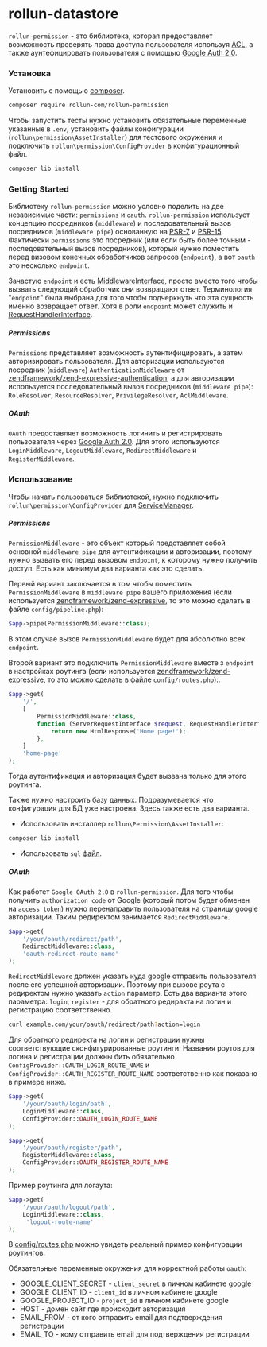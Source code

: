 # rollun-datastore

`rollun-permission` - это библиотека, которая предоставляет возможность проверять права доступа пользователя 
используя [ACL](https://en.wikipedia.org/wiki/Access_control_list),
а также аунтефицировать пользователя с помощью [Google Auth 2.0](https://developers.google.com/identity/protocols/OAuth2).

### Установка

Установить с помощью [composer](https://getcomposer.org/).
```bash
composer require rollun-com/rollun-permission
```

Чтобы запустить тесты нужно установить обязательные переменные указанные в `.env`, установить файлы конфигурации 
(`rollun\permission\AssetInstaller`) для тестового окружения и подключить `rollun\permission\ConfigProvider` в 
конфигурационный файл.

```bash
composer lib install
```

### Getting Started

Библиотеку `rollun-permission` можно условно поделить на две независимые части: `permissions` и `oauth`.
`rollun-permission` использует концепцию посредников (`middleware`) и последовательный вызов посредников 
(`middleware pipe`) основанную на [PSR-7](https://www.php-fig.org/psr/psr-7/)
и [PSR-15](https://www.php-fig.org/psr/psr-15/). Фактически `permissions` это посредник
(или если быть более точным - последовательный вызов посредников), который нужно поместить перед визовом конечных 
обработчиков запросов (`endpoint`), а вот `oauth` это несколько `endpoint`.

Зачастую `endpoint` и есть [MiddlewareInterface](https://www.php-fig.org/psr/psr-15/#22-psrhttpservermiddlewareinterface),
просто вместо того чтобы вызвать следующий обработчик они возвращают ответ.
Терминология "`endpoint`" была выбрана для того чтобы подчеркнуть что эта сущность именно возвращает ответ.
Хотя в роли `endpoint` может служить и
[RequestHandlerInterface](https://www.php-fig.org/psr/psr-15/#21-psrhttpserverrequesthandlerinterface).

##### Permissions

`Permissions` представляет возможность аутентифицировать, а затем авторизировать пользователя. Для авторизации 
используются посредник (`middleware`) `AuthenticationMiddleware` от
[zendframework/zend-expressive-authentication](https://github.com/zendframework/zend-expressive-authentication),
а для авторизации используется последовательный вызов посредников (`middleware pipe`): `RoleResolver`,
`ResourceResolver`, `PrivilegeResolver`, `AclMiddleware`.

##### OAuth

`OAuth` предоставляет возможность логинить и регистрировать пользователя через
[Google Auth 2.0](https://developers.google.com/identity/protocols/OAuth2). Для этого используются
`LoginMiddleware`, `LogoutMiddleware`, `RedirectMiddleware` и `RegisterMiddleware`.


### Использование

Чтобы начать пользоваться библиотекой, нужно подключить `rollun\permission\ConfigProvider` для
[ServiceManager](https://github.com/zendframework/zend-servicemanager).

##### Permissions

`PermissionMiddleware` - это объект который представляет собой основной `middleware pipe` для аутентификации и 
авторизации, поэтому нужно вызвать его перед вызовом `endpoint`, к которому нужно получить доступ. Есть как минимум два 
варианта как это сделать.

Первый вариант заключается в том чтобы поместить `PermissionMiddleware` в `middleware pipe` вашего приложения (если 
используется [zendframework/zend-expressive](https://github.com/zendframework/zend-expressive), то это можно сделать
в файле `config/pipeline.php`):

```php
$app->pipe(PermissionMiddleware::class);
```

В этом случае вызов `PermissionMiddleware` будет для абсолютно всех `endpoint`.

Второй вариант это подключить `PermissionMiddleware` вместе з `endpoint` в настройках роутинга (если 
используется [zendframework/zend-expressive](https://github.com/zendframework/zend-expressive), то это можно сделать
в файле `config/routes.php`):.

```php
$app->get(
    '/',
    [
        PermissionMiddleware::class,
        function (ServerRequestInterface $request, RequestHandlerInterface $handler) : ResponseInterface {
            return new HtmlResponse('Home page!');
        },
    ]
    'home-page'
);
```

Тогда аутентификация и авторизация будет вызвана только для этого роутинга.


Также нужно настроить базу данных. Подразумевается что конфигурация для БД уже настроена. Здесь также есть два 
варианта.

* Использовать инсталлер `rollun\Permission\AssetInstaller`:

```bash
composer lib install
```

* Использовать `sql` [файл](/src/Permission/src/acl.sql).

##### OAuth

Как работет `Google OAuth 2.0` в `rollun-permission`. Для того чтобы получить `authorization code` от Google (который 
потом будет обменен на `access token`) нужно перенаправить пользователя на страницу google авторизации. Таким
редиректом занимается `RedirectMiddleware`. 

```php
$app->get(
    '/your/oauth/redirect/path',
    RedirectMiddleware::class,
    'oauth-redirect-route-name'
);
```

`RedirectMiddleware` должен указать куда google отправить пользователя 
после его успешной авторизации. Поэтому при вызове роута с редиректом нужно указать `action` параметр.
Есть два варианта этого параметра: `login`, `register` - для обратного редиракта на логин и регистрацию соответственно.

```bash
curl example.com/your/oauth/redirect/path?action=login
```

Для обратного редиректа на логин и регистрации нужны соответствующие сконфигурированные роутинги:
Названия роутов для логина и регистрации должны бить обязательно `ConfigProvider::OAUTH_LOGIN_ROUTE_NAME` и
`ConfigProvider::OAUTH_REGISTER_ROUTE_NAME` соответственно как показано в примере ниже.

```php
$app->get(
    '/your/oauth/login/path',
    LoginMiddleware::class,
    ConfigProvider::OAUTH_LOGIN_ROUTE_NAME
);

$app->get(
    '/your/oauth/register/path',
    RegisterMiddleware::class,
    ConfigProvider::OAUTH_REGISTER_ROUTE_NAME
);
```

Пример роутинга для логаута:

```php
$app->get(
    '/your/oauth/logout/path',
    LoginMiddleware::class,
     'logout-route-name'
);
```

В [config/routes.php](/config/routes.php) можно увидеть реальный пример конфигурации роутингов.

Обязательные переменные окружения для корректной работы `oauth`:
* GOOGLE_CLIENT_SECRET - `client_secret` в личном кабинете google
* GOOGLE_CLIENT_ID - `client_id` в личном кабинете google
* GOOGLE_PROJECT_ID - `project_id` в личном кабинете google
* HOST - домен сайт где происходит авторизация
* EMAIL_FROM - от кого отправить email для подтверждения регистрации
* EMAIL_TO - кому отправить email для подтверждения регистрации
